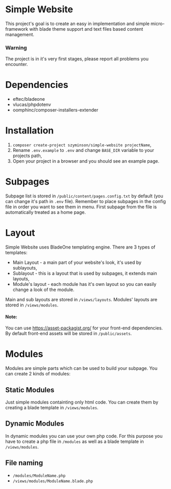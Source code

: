 # Simple Website
This project's goal is to create an easy in implementation and simple micro-framework with blade theme support and text files based content management. 
### Warning
The project is in it's very first stages, please report all problems you encounter.
# Dependencies
- eftec/bladeone
- vlucas/phpdotenv
- oomphinc/composer-installers-extender


# Installation
1. `composer create-project szyminson/simple-website projectName`,
2. Rename `.env.example` to `.env` and change `BASE_DIR` variable to your projects path,
3. Open your project in a browser and you should see an example page.

# Subpages
Subpage list is stored in `/public/content/pages.config.txt` by default (you can change it's path in `.env` file). Remember to place subpages in the config file in order you want to see them in menu. First subpage from the file is automatically treated as a home page.


# Layout
Simple Website uses BladeOne templating engine. There are 3 types of templates:
- Main Layout - a main part of your website's look, it's used by sublayouts,
- Sublayout - this is a layout that is used by subpages, it extends main layouts,
- Module's layout - each module has it's own layout so you can easily change a look of the module.

Main and sub layouts are stored in `/views/layouts`. Modules' layouts are stored in `/views/modules`.

#### Note:
You can use https://asset-packagist.org/ for your front-end dependencies. By default front-end assets will be stored in `/public/assets`.

# Modules
Modules are simple parts which can be used to build your subpage. You can create 2 kinds of modules:
## Static Modules
Just simple modules containting only html code. You can create them by creating a blade template in `/views/modules`.
## Dynamic Modules 
In dynamic modules you can use your own php code. For this purpose you have to create a php file in `/modules` as well as a blade template in `/views/modules`.
## File naming
- `/modules/ModuleName.php`
- `/views/modules/ModuleName.blade.php`




